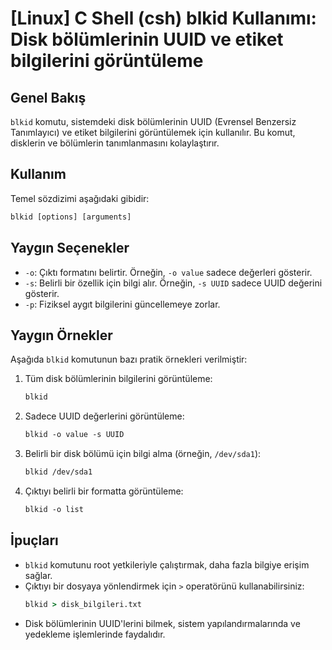 # [Linux] C Shell (csh) blkid Kullanımı: Disk bölümlerinin UUID ve etiket bilgilerini görüntüleme

## Genel Bakış
`blkid` komutu, sistemdeki disk bölümlerinin UUID (Evrensel Benzersiz Tanımlayıcı) ve etiket bilgilerini görüntülemek için kullanılır. Bu komut, disklerin ve bölümlerin tanımlanmasını kolaylaştırır.

## Kullanım
Temel sözdizimi aşağıdaki gibidir:
```csh
blkid [options] [arguments]
```

## Yaygın Seçenekler
- `-o`: Çıktı formatını belirtir. Örneğin, `-o value` sadece değerleri gösterir.
- `-s`: Belirli bir özellik için bilgi alır. Örneğin, `-s UUID` sadece UUID değerini gösterir.
- `-p`: Fiziksel aygıt bilgilerini güncellemeye zorlar.

## Yaygın Örnekler
Aşağıda `blkid` komutunun bazı pratik örnekleri verilmiştir:

1. Tüm disk bölümlerinin bilgilerini görüntüleme:
   ```csh
   blkid
   ```

2. Sadece UUID değerlerini görüntüleme:
   ```csh
   blkid -o value -s UUID
   ```

3. Belirli bir disk bölümü için bilgi alma (örneğin, `/dev/sda1`):
   ```csh
   blkid /dev/sda1
   ```

4. Çıktıyı belirli bir formatta görüntüleme:
   ```csh
   blkid -o list
   ```

## İpuçları
- `blkid` komutunu root yetkileriyle çalıştırmak, daha fazla bilgiye erişim sağlar.
- Çıktıyı bir dosyaya yönlendirmek için `>` operatörünü kullanabilirsiniz:
  ```csh
  blkid > disk_bilgileri.txt
  ```
- Disk bölümlerinin UUID'lerini bilmek, sistem yapılandırmalarında ve yedekleme işlemlerinde faydalıdır.